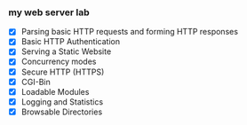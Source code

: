 ### my web server lab

- [x] Parsing basic HTTP requests and forming HTTP responses
- [x] Basic HTTP Authentication
- [x] Serving a Static Website
- [x] Concurrency modes
- [x] Secure HTTP (HTTPS)
- [x] CGI-Bin
- [x] Loadable Modules
- [x] Logging and Statistics
- [x] Browsable Directories
